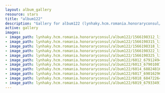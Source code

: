 ```yaml
---
layout: album_gallery
resource: stars
title: "album122"
description: "Gallery for album122 (lynhaky.hcm.romania.honoraryconsul/album122)"
active: gallery
images:
- image_path: lynhaky.hcm.romania.honoraryconsul/album122/1566198312_linh3044.jpg
- image_path: lynhaky.hcm.romania.honoraryconsul/album122/1566198315_linh3059.jpg
- image_path: lynhaky.hcm.romania.honoraryconsul/album122/1566198318_linh3082.jpg
- image_path: lynhaky.hcm.romania.honoraryconsul/album122/1566198322_linh3145.jpg
- image_path: lynhaky.hcm.romania.honoraryconsul/album122/1566198325_linh3173.jpg
- image_path: lynhaky.hcm.romania.honoraryconsul/album122/6012_67912494_2556417991059721_350845098042327040_n.jpg
- image_path: lynhaky.hcm.romania.honoraryconsul/album122/6013_67901087_2556417927726394_2250936954755481600_n.jpg
- image_path: lynhaky.hcm.romania.honoraryconsul/album122/6014_68824816_2556417847726402_2343582019260252160_n.jpg
- image_path: lynhaky.hcm.romania.honoraryconsul/album122/6017_69016296_2556417701059750_2446211821871300608_n.jpg
- image_path: lynhaky.hcm.romania.honoraryconsul/album122/6018_68472264_2556417557726431_6983906720703578112_n.jpg
- image_path: lynhaky.hcm.romania.honoraryconsul/album122/6019_67933491_2556417397726447_3156847678919278592_n.jpg
---
```

